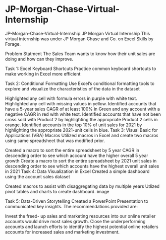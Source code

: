 # JP-Morgan-Chase-Virtual-Internship
JP-Morgan-Chase-Virtual-Internship
JP Morgan Virtual Internship
This virtual internship was under JP Morgan Chase and Co. on Excel Skills by Forage.

Problem Statment
The Sales Team wants to know how their unit sales are doing and how can they improve.

Task 1: Excel Keyboard Shortcuts
Practice common keyboard shortcuts to make working in Excel more efficient

Task 2: Conditional Formatting
Use Excel’s conditional formatting tools to explore and visualize the characteristics of the data in the dataset

Highlighted any cell with formula errors in purple with white text.
Highlighted any cell with missing values in yellow.
Identified accounts that have a 5-year sales CAGR of at least 100% in Green and any account with a negative CAGR in red with white text.
Identified accounts that have not been cross sold with Product 2 by highlighting the appropriate Product 2 cells in orange.
Identified accounts in the top 10% of unit sales for 2021 by highlighting the appropriate 2021-unit cells in blue.
Task 3: Visual Basic for Applications (VBA) Macros
Utilized macros in Excel and create two macros using same spreadsheet that was modified prior.

Created a macro to sort the entire spreadsheet by 5 year CAGR in descending order to see which account have the higher overall 5 year growth
Create a macro to sort the entire spreadsheet by 2021 unit sales in descending order to see which accounts have the highest overall unit sales in 2021
Task 4: Data Visualization in Excel
Created a simple dashboard using the account sales dataset

Created macros to assist with disaggregating data by multiple years
Utlized pivot tables and charts to create dashboard.
image

Task 5: Data-Driven Storytelling
Created a PowerPoint Presentation to communicated key insights. The recommendations provided are:

Invest the freed- up sales and marketing resources into our online retailer accounts would drive most sales growth.
Close the underperforming accounts and launch efforts to identify the highest potential online retailers accounts for increased sales and marketing investment.
